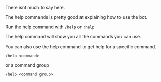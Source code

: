 There isnt much to say here.

The help commands is pretty good at explaining how to use the bot.

Run the help command with `/help` or `!help`

The help command will show you all the commands you can use.

You can also use the help command to get help for a specific command.

`/help <command>`

or a command group

`/help <command group>`
